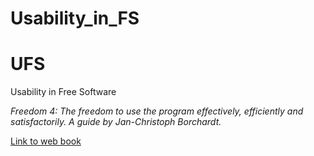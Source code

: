 # Usability_in_FS

# UFS

Usability in Free Software

*Freedom 4: The freedom to use the program effectively, efficiently and satisfactorily. A guide by Jan-Christoph Borchardt.*

[Link to web book](http://jancborchardt.net/usability-in-free-software)
